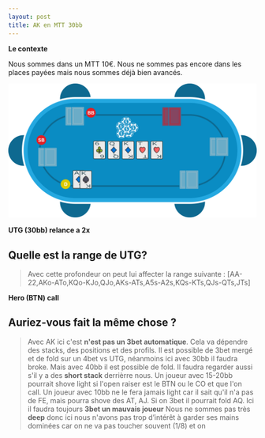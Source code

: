 ```yaml
---
layout: post
title: AK en MTT 30bb
---
```

**Le contexte**

Nous sommes dans un MTT 10€.
Nous ne sommes pas encore dans les places payées mais nous sommes déjà bien avancés.

![](../img/spots/2018-10-18-spot-1-AK.png)

**UTG (30bb) relance a 2x**

## Quelle est la range de UTG?

> Avec cette profondeur on peut lui affecter la range suivante :
> [AA-22,AKo-ATo,KQo-KJo,QJo,AKs-ATs,A5s-A2s,KQs-KTs,QJs-QTs,JTs]

**Hero (BTN) call**

## Auriez-vous fait la même chose ?

> Avec AK ici c'est **n'est pas un 3bet automatique**.
> Cela va dépendre des stacks, des positions et des profils.
> Il est possible de 3bet mergé et de fold sur un 4bet vs UTG, néanmoins ici avec 30bb il faudra broke. Mais avec 40bb il est possible de fold.
> Il faudra regarder aussi s'il y a des **short stack** derrièrre nous.
> Un joueur avec 15-20bb pourrait shove light si l'open raiser est le BTN ou le CO et que l'on call.
> Un joueur avec 10bb ne le fera jamais light car il sait qu'il n'a pas de FE, mais pourra shove des AT, AJ. Si on 3bet il pourrait fold AQ.
> Ici il faudra toujours **3bet un mauvais joueur**
> Nous ne sommes pas très **deep** donc ici nous n'avons pas trop d’intérêt à garder ses mains dominées car on ne va pas toucher souvent (1/8) et on
<!--stackedit_data:
eyJoaXN0b3J5IjpbLTE2MTg4MTM1MzAsLTE0NTQ5MTIzNTQsMT
U3NTA2MDQ0NSwtMTUxODk0NjM1NCwtMTA1MDIxODU3OCwyMDk3
NDc5OTg0LDEyNDA5MTU0OTldfQ==
-->